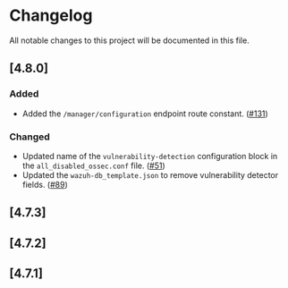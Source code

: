 # Changelog

All notable changes to this project will be documented in this file.

## [4.8.0]

### Added
- Added the `/manager/configuration` endpoint route constant. ([#131](https://github.com/wazuh/qa-integration-framework/pull/131))

### Changed
- Updated name of the `vulnerability-detection` configuration block in the `all_disabled_ossec.conf` file. ([#51](https://github.com/wazuh/qa-integration-framework/pull/51))
- Updated the `wazuh-db_template.json` to remove vulnerability detector fields. ([#89](https://github.com/wazuh/qa-integration-framework/pull/89))

## [4.7.3]

## [4.7.2]

## [4.7.1]
